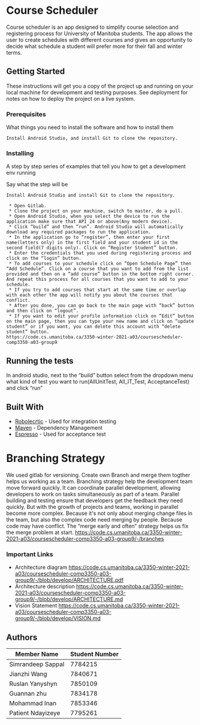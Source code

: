 # Course Scheduler

Course scheduler is an app designed to simplify course selection and registering process for University of Manitoba students.
The app allows the user to create schedules with different courses and gives an opportunity to decide what schedule a student will prefer more for their fall and winter terms.

## Getting Started

These instructions will get you a copy of the project up and running on your local machine for development and testing purposes. See deployment for notes on how to deploy the project on a live system.

### Prerequisites

What things you need to install the software and how to install them

```
Install Android Studio, and install Git to clone the repository.
```

### Installing

A step by step series of examples that tell you how to get a development env running

Say what the step will be

```
Install Android Studio and install Git to clone the repository.

 * Open Gitlab.
 * Clone the project on your machine, switch to master, do a pull. 
 * Open Android Studio, when you select the device to run the application make sure that API 24 or above(Any modern device). 
 * Click “build” and then “run”. Android Studio will automatically download any required packages to run the application. 
 * In the application go to “register”, then enter your first name(letters only) in the first field and your student id in the second field(7 digits only). Click on “Register Student” button.
 * Enter the credentials that you used during registering process and click on the “login” button.
 * To add courses to your schedule click on “Open Schedule Page” then “Add Schedule”. Click on a course that you want to add from the list provided and then on a “add course” button in the bottom right corner. And repeat this process for all courses that you want to add to your schedule.
 * If you try to add courses that start at the same time or overlap with each other the app will notify you about the courses that conflict.
 * After you done, you can go back to the main page with “back” button and then click on “logout”.
 * If you want to edit your profile information click on “Edit” button on the main page, then you can type your new name and click on “update student” or if you want, you can delete this account with “delete student” button. 
https://code.cs.umanitoba.ca/3350-winter-2021-a03/coursescheduler-comp3350-a03-group9

```

## Running the tests

In android studio, next to the “build” button select from the dropdown menu what kind of test you want to run(AllUnitTest, All_IT_Test, AcceptanceTest) and click “run”



## Built With

* [Robolecrtic](http://robolectric.org/) - Used for integration testing
* [Maven](https://maven.apache.org/) - Dependency Management
* [Espresso](https://developer.android.com/training/testing/espresso) - Used for acceptance test


# Branching Strategy
We used gitlab for versioning. 
Create own Branch and merge them togther helps us working as a team.
Branching strategy help the development team move forward quickly. It can coordinate parallel development, allowing developers to work on tasks simultaneously as part of a team.
Parallel building and testing ensure that developers get the feedback they need quickly.
But with the growth of projects and teams, working in parallel become more complex. Because it's not only about merging change files in the team, but also the complex code need merging by people.
Because code may have conflict.
The “merge early and often” strategy helps us fix the merge problem at start.
https://code.cs.umanitoba.ca/3350-winter-2021-a03/coursescheduler-comp3350-a03-group9/-/branches

### Important Links

* Architecture diagram https://code.cs.umanitoba.ca/3350-winter-2021-a03/coursescheduler-comp3350-a03-group9/-/blob/develop/ARCHITECTURE.pdf  
* Architecture description https://code.cs.umanitoba.ca/3350-winter-2021-a03/coursescheduler-comp3350-a03-group9/-/blob/develop/ARCHITECTURE.md
* Vision Statement https://code.cs.umanitoba.ca/3350-winter-2021-a03/coursescheduler-comp3350-a03-group9/-/blob/develop/VISION.md

## Authors

| Member Name | Student Number |
| ------ | ------ |
| Simrandeep Sappal | 7784215 |
| Jianzhi Wang | 7840671|
| Ruslan Yanyshyn| 7850109 |
| Guannan zhu | 7834178 |
| Mohammad Inan | 7853346 |
| Patient Ndayizeye | 7795261 |
